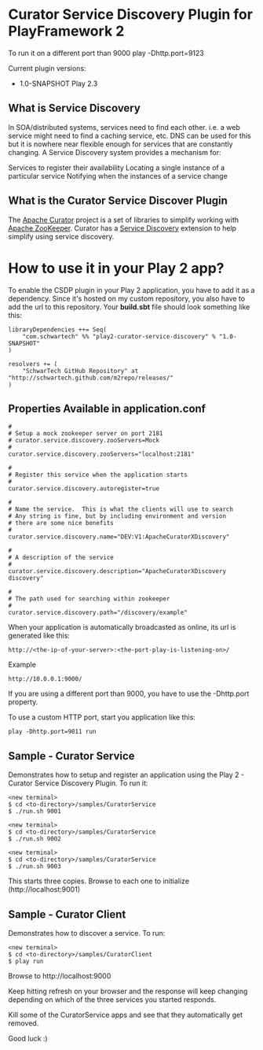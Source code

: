 Curator Service Discovery Plugin for PlayFramework 2
=============

To run it on a different port than 9000
	play -Dhttp.port=9123

Current plugin versions:

* 1.0-SNAPSHOT Play 2.3

What is Service Discovery
-------------
In SOA/distributed systems, services need to find each other. i.e. a web service might need to find a caching service, etc. DNS can be used for this but it is nowhere near flexible enough for services that are constantly changing. A Service Discovery system provides a mechanism for:

Services to register their availability
Locating a single instance of a particular service
Notifying when the instances of a service change


What is the Curator Service Discover Plugin
-------------

The [Apache Curator](http://curator.apache.org/) project is a set of libraries to simplify working with [Apache ZooKeeper](http://zookeeper.apache.org).
Curator has a [Service Discovery](http://curator.apache.org/curator-x-discovery/) extension to help simplify using service discovery.

How to use it in your Play 2 app?
==============

To enable the CSDP plugin in your Play 2 application, you have to add it as a dependency. Since it's hosted on my custom repository, you also have to add the url to this repository. Your **build.sbt** file should look something like this:

    libraryDependencies ++= Seq(
        "com.schwartech" %% "play2-curator-service-discovery" % "1.0-SNAPSHOT"
    )

    resolvers += (
        "SchwarTech GitHub Repository" at "http://schwartech.github.com/m2repo/releases/"
    )

Properties Available in application.conf
-----------

    #
    # Setup a mock zookeeper server on port 2181
    # curator.service.discovery.zooServers=Mock
    #
    curator.service.discovery.zooServers="localhost:2181"

    #
    # Register this service when the application starts
    #
    curator.service.discovery.autoregister=true

    #
    # Name the service.  This is what the clients will use to search
    # Any string is fine, but by including environment and version
    # there are some nice benefits
    #
    curator.service.discovery.name="DEV:V1:ApacheCuratorXDiscovery"

    #
    # A description of the service
    #
    curator.service.discovery.description="ApacheCuratorXDiscovery discovery"

    #
    # The path used for searching within zookeeper
    #
    curator.service.discovery.path="/discovery/example"


When your application is automatically broadcasted as online, its url is generated like this:

	http://<the-ip-of-your-server>:<the-port-play-is-listening-on>/

Example

	http://10.0.0.1:9000/

If you are using a different port than 9000, you have to use the -Dhttp.port property.

To use a custom HTTP port, start you application like this:

	play -Dhttp.port=9011 run


Sample - Curator Service
------------

Demonstrates how to setup and register an application using the Play 2 - Curator Service Discovery Plugin.  To run it:

    <new terminal>
    $ cd <to-directory>/samples/CuratorService
    $ ./run.sh 9001

    <new terminal>
    $ cd <to-directory>/samples/CuratorService
    $ ./run.sh 9002

    <new terminal>
    $ cd <to-directory>/samples/CuratorService
    $ ./run.sh 9003

This starts three copies.  Browse to each one to initialize (http://localhost:9001)


Sample - Curator Client
------------

Demonstrates how to discover a service.  To run:

    <new terminal>
    $ cd <to-directory>/samples/CuratorClient
    $ play run

Browse to http://localhost:9000

Keep hitting refresh on your browser and the response will keep changing depending on which of the three services you started responds.

Kill some of the CuratorService apps and see that they automatically get removed.

Good luck :)

